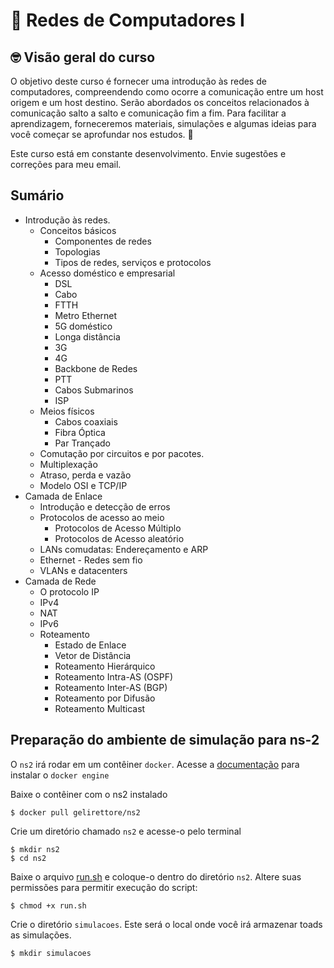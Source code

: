 # :wave: Redes de Computadores I

## 🤓 Visão geral do curso 

O objetivo deste curso é fornecer uma introdução às redes de computadores, compreendendo como ocorre a comunicação entre um host origem e um host destino. Serão abordados os conceitos relacionados à comunicação salto a salto e comunicação fim a fim. Para facilitar a aprendizagem, forneceremos materiais, simulações e algumas ideias para você começar se aprofundar nos estudos. 🚀

Este curso está em constante desenvolvimento. Envie sugestões e correções para meu email. 

## Sumário
- Introdução às redes. 
    - Conceitos básicos
        - Componentes de redes
        - Topologias
        - Tipos de redes, serviços e protocolos
    - Acesso doméstico e empresarial 						
        - DSL
        - Cabo
        - FTTH
        - Metro Ethernet
        - 5G doméstico 
        - Longa distância		
        - 3G
        - 4G
        - Backbone de Redes
        - PTT
        - Cabos Submarinos
        - ISP							
    - Meios físicos
        - Cabos coaxiais
        - Fibra Óptica
        - Par Trançado
    - Comutação por circuitos e por pacotes. 
    - Multiplexação
    - Atraso, perda e vazão							
    - Modelo OSI e TCP/IP							
- Camada de Enlace
    - Introdução e detecção de erros							
    - Protocolos de acesso ao meio 
        - Protocolos de Acesso Múltiplo 
        - Protocolos de Acesso aleatório
    - LANs comudatas: Endereçamento e ARP				
    - Ethernet							- Redes sem fio
    - VLANs e datacenters	
- Camada de Rede							
    - O protocolo IP							
    - IPv4							
    - NAT							
    - IPv6							
    - Roteamento 
        - Estado de Enlace
        - Vetor de Distância
        - Roteamento Hierárquico
        - Roteamento Intra-AS (OSPF)						
        - Roteamento Inter-AS (BGP)			
        - Roteamento por Difusão 
        - Roteamento Multicast

## Preparação do ambiente de simulação para ns-2

O `ns2` irá rodar em um contêiner `docker`. Acesse a [documentação](https://docs.docker.com/engine/install/) para instalar o `docker engine`

Baixe o contêiner com o ns2 instalado
```shell
$ docker pull gelirettore/ns2
```

Crie um diretório chamado `ns2` e acesse-o pelo terminal
```shell
$ mkdir ns2
$ cd ns2
```

Baixe o arquivo [run.sh](scripts/run.sh) e coloque-o dentro do diretório `ns2`. Altere suas permissões para permitir execução do script:
```shell
$ chmod +x run.sh
```

Crie o diretório `simulacoes`. Este será o local onde você irá armazenar toads as simulações.

```shell
$ mkdir simulacoes
```
